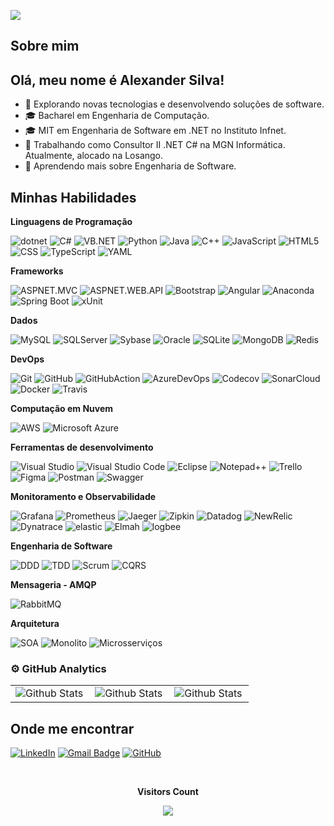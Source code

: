 ![](https://komarev.com/ghpvc/?username=alexandervieira&color=006bed)
## Sobre mim

## Olá, meu nome é Alexander Silva!

- 🤔 Explorando novas tecnologias e desenvolvendo soluções de software.
- 🎓 Bacharel em Engenharia de Computação.
- 🎓 MIT em Engenharia de Software em .NET no Instituto Infnet.
- 💼 Trabalhando como Consultor II .NET C# na MGN Informática. Atualmente, alocado na Losango.
- 🌱 Aprendendo mais sobre Engenharia de Software.

## Minhas Habilidades

**Linguagens de Programação**

![dotnet](https://img.shields.io/badge/-dotnet-333333?style=flat&logo=dotnet)
![C#](https://custom-icon-badges.demolab.com/badge/C%23-%23239120.svg?logo=cshrp&logoColor=white)
![VB.NET](https://img.shields.io/badge/-VB.NET-CB171E?logo=vb-netl&logoColor=fff)
![Python](https://img.shields.io/badge/-Python-333333?style=flat&logo=Python)
![Java](https://img.shields.io/badge/-Java-%23ED8B00.svg?logo=openjdk&logoColor=white)
![C++](https://img.shields.io/badge/-C++-333333?style=flat&logo=C%2B%2B&logoColor=00599C)
![JavaScript](https://img.shields.io/badge/-JavaScript-333333?style=flat&logo=javascript)
![HTML5](https://img.shields.io/badge/-HTML5-333333?style=flat&logo=HTML5)
![CSS](https://img.shields.io/badge/-CSS-333333?style=flat&logo=CSS3&logoColor=1572B6)
![TypeScript](https://img.shields.io/badge/-TypeScript-3178C6?logo=typescript&logoColor=fff)
![YAML](https://img.shields.io/badge/-YAML-CB171E?logo=yaml&logoColor=fff)

**Frameworks**

![ASPNET.MVC](https://img.shields.io/badge/-ASP.NET_MVC-333333?style=flat&logo=aspnet-mvc)
![ASPNET.WEB.API](https://img.shields.io/badge/-ASP.NET_Web_API-333333?style=flat&logo=aspnet-web-api)
![Bootstrap](https://img.shields.io/badge/-Bootstrap-333333?style=flat&logo=Bootstrap&logoColor=1572B6)
![Angular](https://img.shields.io/badge/-Angular-333333?style=flat&logo=Angular)
![Anaconda](https://img.shields.io/badge/Anaconda-44A833?logo=anaconda&logoColor=fff)
![Spring Boot](https://img.shields.io/badge/Spring%20Boot-6DB33F?logo=springboot&logoColor=fff)
![xUnit](https://img.shields.io/badge/-xUnit-333333?style=flat&logo=xUnit)

**Dados**

![MySQL](https://img.shields.io/badge/-MySQL-333333?style=flat&logo=mysql)
![SQLServer](https://img.shields.io/badge/-SQLServer-333333?style=flat&logo=sqlserver)
![Sybase](https://img.shields.io/badge/-Sybase-333333?style=flat&logo=Sybase)
![Oracle](https://img.shields.io/badge/-Oracle-333333?style=flat&logo=Oracle)
![SQLite](https://img.shields.io/badge/-SQLite-333333?style=flat&logo=SQLite)
![MongoDB](https://img.shields.io/badge/-MongoDB-333333?style=flat&logo=MongoDB)
![Redis](https://img.shields.io/badge/-Redis-333333?style=flat&logo=Redis)

**DevOps**

![Git](https://img.shields.io/badge/-Git-333333?style=flat&logo=git)
![GitHub](https://img.shields.io/badge/-GitHub-333333?style=flat&logo=github)
![GitHubAction](https://img.shields.io/badge/-Github_Actions-333333?style=flat-square&logo=github-actions&logoColor=white)
![AzureDevOps](https://img.shields.io/badge/-Azure_DevOps-333333?style=flat&logo=azure-devops)
![Codecov](https://img.shields.io/badge/Codecov-F01F7A?logo=codecov&logoColor=fff)
![SonarCloud](https://img.shields.io/badge/SonarCloud-F3702A?logo=sonarcloud&logoColor=fff)
![Docker](https://img.shields.io/badge/-Docker-333333?style=flat&logo=docker)
![Travis](https://img.shields.io/badge/-Travis-333333?style=flat&logo=travis)

**Computação em Nuvem**

![AWS](https://img.shields.io/badge/AWS-%23FF9900.svg?logo=amazon-web-services&logoColor=white)
![Microsoft Azure](https://custom-icon-badges.demolab.com/badge/Microsoft%20Azure-0089D6?logo=msazure&logoColor=white)

**Ferramentas de desenvolvimento**

![Visual Studio](https://custom-icon-badges.demolab.com/badge/Visual%20Studio-5C2D91.svg?&logo=visual-studio&logoColor=white)
![Visual Studio Code](https://custom-icon-badges.demolab.com/badge/Visual%20Studio%20Code-0078d7.svg?logo=vsc&logoColor=white)
![Eclipse](https://img.shields.io/badge/-Eclipse-333333?style=flat&logo=eclipse-ide&logoColor=2C2255)
![Notepad++](https://img.shields.io/badge/Notepad++-90E59A.svg?&logo=notepad%2b%2b&logoColor=black)
![Trello](https://img.shields.io/badge/-Trello-333333?style=flat&logo=trello&logoColor=007ACC)
![Figma](https://img.shields.io/badge/-Figma-333333?style=flat&logo=figma&logoColor=007ACC)
![Postman](https://img.shields.io/badge/-Postman-333333?style=flat&logo=postman)
![Swagger](https://img.shields.io/badge/-Swagger-85EA2D?style=flat&logo=swagger&logoColor=white)

**Monitoramento e Observabilidade**

![Grafana](https://img.shields.io/badge/-Grafana-333333?style=flat&logo=Grafana)
![Prometheus](https://img.shields.io/badge/-Prometheus-333333?style=flat&logo=Prometheus)
![Jaeger](https://img.shields.io/badge/-Jaeger-333333?style=flat&logo=Jaeger)
![Zipkin](https://img.shields.io/badge/-Zipkin-333333?style=flat&logo=Zipkin)
![Datadog](https://img.shields.io/badge/-Datadog-333333?style=flat&logo=Datadog)
![NewRelic](https://img.shields.io/badge/-NewRelic-333333?style=flat&logo=NewRelic)
![Dynatrace](https://img.shields.io/badge/-Dynatrace-333333?style=flat&logo=Dynatrace)
![elastic](https://img.shields.io/badge/-Elastic-333333?style=flat&logo=elastic)
![Elmah](https://img.shields.io/badge/-Elmah-333333?style=flat&logo=elmah)
![logbee](https://img.shields.io/badge/-Logbee-333333?style=flat&logo=Logbee)

**Engenharia de Software**

![DDD](https://img.shields.io/badge/-DDD-333333?style=flat&logo=ddd)
![TDD](https://img.shields.io/badge/-TDD-333333?style=flat&logo=tdd)
![Scrum](https://img.shields.io/badge/-Scrum-333333?style=flat&logo=scrum)
![CQRS](https://img.shields.io/badge/-CQRS-333333?style=flat&logo=cqrs)

**Mensageria - AMQP**

![RabbitMQ](https://img.shields.io/badge/-RabbitMQ-333333?style=flat&logo=RabbitMQ)

**Arquitetura**

![SOA](https://img.shields.io/badge/-SOA-333333?style=flat&logo=ddd)
![Monolito](https://img.shields.io/badge/-Monólito-333333?style=flat&logo=monolito)
![Microsserviços](https://img.shields.io/badge/-Microsserviços-333333?style=flat&logo=microservices)


<!--<a href="https://github.com/alexandervsilva" title="Perfil do Alexander">
  <img height="180em" src="https://github-readme-stats.vercel.app/api?username=alexandervsilva&theme=dracula&show_icons=true" />
</a>-->

### ⚙️ GitHub Analytics

<table>
  <tr>
    <td>
      <img
        align="left"
        src="https://github-readme-stats.vercel.app/api?username=alexandervieira&theme=dark&hide_border=false&include_all_commits=true&show_icons=true&count_private=true"
        alt="Github Stats"
      />
    </td>
    <td>
      <img 
        align="left"
        src="https://github-readme-stats.vercel.app/api/top-langs/?username=alexandervieira&layout=compact&langs_count=7&theme=dark&count_private=true&hide=html,css,makefile,shell,lex,cmake,c,jupyter%20notebook,common%20lisp"
        alt="Github Stats"
      />
    </td>
    <td>      
      <img
        align="left"
        src="https://github-readme-streak-stats.herokuapp.com/?user=alexandervieira&theme=dark&hide_border=false&show_icons=true"
        alt="Github Stats"
      />
    </td>
  </tr>
</table>

## Onde me encontrar

<!--[![Linkedin](https://img.shields.io/badge/-Alexander.Silva-blue?style=flat-square&logo=Linkedin&logoColor=white&link=www.linkedin.com/in/alexander-silva-sfcᵀᴹ-mcp-3b6a55143)](#)-->
[![LinkedIn](https://img.shields.io/badge/LinkedIn-0A66C2?logo=linkedin&logoColor=fff)](https://www.linkedin.com/in/alexander-silva-sfcᵀᴹ-mcp-3b6a55143)
[![Gmail Badge](https://img.shields.io/badge/-dev.asilva.rj@gmail.com-006bed?style=flat-square&logo=Gmail&logoColor=white&link=mailto:dev.asilva.rj@gmail.com)](mailto:dev.asilva.rj@gmail.com)
[![GitHub](https://img.shields.io/github/followers/alexandervieira?label=follow&style=social)](https://github.com/alexandervieira)

<div align="center">
<br><p align="centre"><b>Visitors Count</b></p>  
<p align="center"><img align="center" src="https://profile-counter.glitch.me/{alexandervieira}/count.svg" /></p> 
<br></div>


